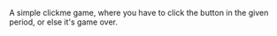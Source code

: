 A simple clickme game, where you have to click the button in the given period, or else it's game over.
